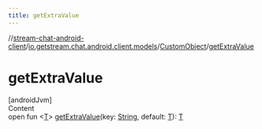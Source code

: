 ```yaml
---
title: getExtraValue
---
```

//[stream-chat-android-client](../../../index.md)/[io.getstream.chat.android.client.models](../index.md)/[CustomObject](index.md)/[getExtraValue](getExtraValue.md)



# getExtraValue  
[androidJvm]  
Content  
open fun &lt;[T](getExtraValue.md)&gt; [getExtraValue](getExtraValue.md)(key: [String](https://kotlinlang.org/api/latest/jvm/stdlib/kotlin/-string/index.html), default: [T](getExtraValue.md)): [T](getExtraValue.md)  



